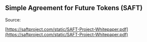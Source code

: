 ## Simple Agreement for Future Tokens \(SAFT\)









Source:



[https://saftproject.com/static/SAFT-Project-Whitepaper.pdf](https://saftproject.com/static/SAFT-Project-Whitepaper.pdf)



